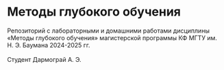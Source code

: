 # Методы глубокого обучения
Репозиторий с лабораторными и домашними работами дисциплины «Методы глубокого обучения» магистерской программы КФ МГТУ им. Н. Э. Баумана 2024-2025 гг. </br></br>
Студент Дармограй А. Э.

